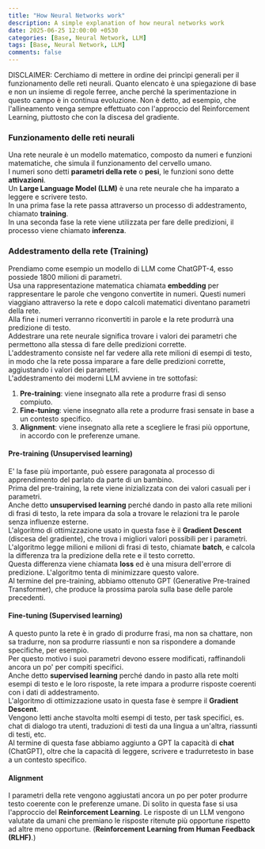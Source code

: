 ```yaml
---
title: "How Neural Networks work"
description: A simple explanation of how neural networks work
date: 2025-06-25 12:00:00 +0530
categories: [Base, Neural Network, LLM]
tags: [Base, Neural Network, LLM]
comments: false
---
```


DISCLAIMER: Cerchiamo di mettere in ordine dei princìpi generali per il funzionamento delle reti neurali. Quanto elencato è una spiegazione di base e non un insieme di regole ferree, anche perché la sperimentazione in questo campo è in continua evoluzione. Non è detto, ad esempio, che l'allineamento venga sempre effettuato con l'approccio del Reinforcement Learning, piuttosto che con la discesa del gradiente.


### Funzionamento delle reti neurali

Una rete neurale è un modello matematico, composto da numeri e funzioni matematiche, che simula il funzionamento del cervello umano.  
I numeri sono detti **parametri della rete** o **pesi**, le funzioni sono dette **attivazioni**.  
Un **Large Language Model (LLM)** è una rete neurale che ha imparato a leggere e scrivere testo.  
In una prima fase la rete passa attraverso un processo di addestramento, chiamato **training**.  
In una seconda fase la rete viene utilizzata per fare delle predizioni, il processo viene chiamato **inferenza**.  

### Addestramento della rete (Training)
Prendiamo come esempio un modello di LLM come ChatGPT-4, esso possiede 1800 milioni di parametri.  
Usa una rappresentazione matematica chiamata **embedding** per rappresentare le parole che vengono convertite in numeri. 
Questi numeri viaggiano attraverso la rete e dopo calcoli matematici diventano parametri della rete.    
Alla fine i numeri verranno riconvertiti in parole e la rete produrrà una predizione di testo.  
Addestrare una rete neurale significa trovare i valori dei parametri che permettono alla stessa di fare delle predizioni corrette.   
L'addestramento consiste nel far vedere alla rete milioni di esempi di testo, in modo che la rete possa imparare a fare delle predizioni corrette, 
aggiustando i valori dei parametri.  
L'addestramento dei moderni LLM avviene in tre sottofasi:
1. **Pre-training**: viene insegnato alla rete a produrre frasi di senso compiuto.  
2. **Fine-tuning**: viene insegnato alla rete a produrre frasi sensate in base a un contesto specifico.  
3. **Alignment**: viene insegnato alla rete a scegliere le frasi più opportune, in accordo con le preferenze umane.  

#### Pre-training (Unsupervised learning)
E' la fase più importante, può essere paragonata al processo di apprendimento del parlato da parte di un bambino.  
Prima del pre-training, la rete viene inizializzata con dei valori casuali per i parametri.  
Anche detto **unsupervised learning** perché dando in pasto alla rete milioni di frasi di testo, la rete impara da sola a trovare le relazioni tra le parole senza influenze esterne.  
L'algoritmo di ottimizzazione usato in questa fase è il **Gradient Descent** (discesa del gradiente), che trova i migliori valori possibili per i parametri.  
L'algoritmo legge milioni e milioni di frasi di testo, chiamate **batch**, e calcola la differenza tra la predizione della rete e il testo corretto.  
Questa differenza viene chiamata **loss** ed è una misura dell'errore di predizione. L'algoritmo tenta di minimizzare questo valore.  
Al termine del pre-training, abbiamo ottenuto GPT (Generative Pre-trained Transformer), che produce la prossima parola
sulla base delle parole precedenti.  


#### Fine-tuning (Supervised learning)  
A questo punto la rete è in grado di produrre frasi, ma non sa chattare, non sa tradurre, non sa produrre riassunti e non sa rispondere a domande specifiche, per esempio.   
Per questo motivo i suoi parametri devono essere modificati, raffinandoli ancora un po' per compiti specifici.  
Anche detto **supervised learning** perché dando in pasto alla rete molti esempi di testo e le loro risposte, la rete impara a produrre risposte coerenti con i dati di addestramento.  
L'algoritmo di ottimizzazione usato in questa fase è sempre il **Gradient Descent**.  
Vengono letti anche stavolta molti esempi di testo, per task specifici, es. chat di dialogo tra utenti, traduzioni di testi da una lingua a un'altra, riassunti di testi, etc.  
Al termine di questa fase abbiamo aggiunto a GPT la capacità di **chat** (ChatGPT), oltre che la capacità di leggere, scrivere  e tradurretesto in base a un contesto specifico. 

#### Alignment
I parametri della rete vengono aggiustati ancora un po per poter produrre testo coerente con le preferenze umane. Di solito in questa fase si usa l'approccio del **Reinforcement Learning**. 
Le risposte di un LLM vengono valutate da umani che premiano le risposte ritenute più opportune rispetto ad altre meno opportune. (**Reinforcement Learning from Human Feedback (RLHF)**.)
